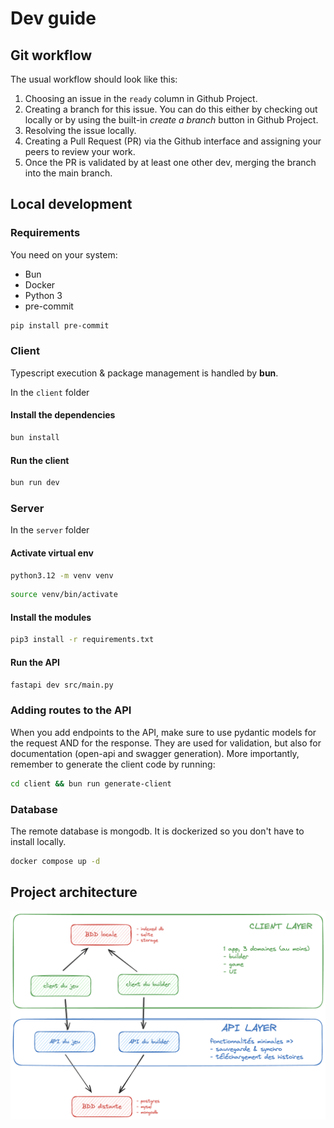 # Dev guide

## Git workflow

The usual workflow should look like this:

1. Choosing an issue in the `ready` column in Github Project.
2. Creating a branch for this issue. You can do this either by checking out locally or by using the built-in _create a branch_ button in Github Project.
3. Resolving the issue locally.
4. Creating a Pull Request (PR) via the Github interface and assigning your peers to review your work.
5. Once the PR is validated by at least one other dev, merging the branch into the main branch.

## Local development

### Requirements

You need on your system:

- Bun
- Docker
- Python 3
- pre-commit

```sh
pip install pre-commit
```

### Client

Typescript execution & package management is handled by **bun**.

In the `client` folder

#### Install the dependencies

```bash
bun install
```

#### Run the client

```bash
bun run dev
```

### Server

In the `server` folder

#### Activate virtual env

```bash
python3.12 -m venv venv
```

```bash
source venv/bin/activate
```

#### Install the modules

```bash
pip3 install -r requirements.txt
```

#### Run the API

```bash
fastapi dev src/main.py
```

### Adding routes to the API

When you add endpoints to the API, make sure to use pydantic models for the request AND for the response. They are used for validation, but also for documentation (open-api and swagger generation). More importantly, remember to generate the client code by running:

```sh
cd client && bun run generate-client
```

### Database

The remote database is mongodb. It is dockerized so you don't have to install locally.

```bash
docker compose up -d
```

## Project architecture

![alt text](archi.png)
